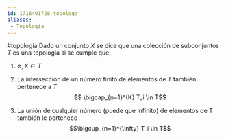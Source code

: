 ```yaml
---
id: 1716491728-topologa
aliases:
 - Topología
---
```


#topología
Dado un conjunto $X$ se dice que una colección de subconjuntos $T$ es una topología si se cumple que:

1. $\emptyset,X \in T$

2. La intersección de un número finito de elementos de $T$ también pertenece a $T$
$$ \bigcap_{n=1}^{K} T_i \in T$$
3. La unión de cualquier número (puede que infinito) de elementos de T también le pertenece
$$\bigcup_{n=1}^{\infty} T_i \in T$$